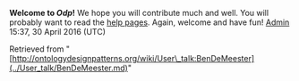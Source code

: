 __Welcome to _Odp_!__ We hope you will contribute much and well. 
You will probably want to read the [help pages](http://ontologydesignpatterns.org/wiki/Help:Contents "Help:Contents"). Again, welcome and have fun! [Admin](../User/ValentinaPresutti.md "User:ValentinaPresutti") 15:37, 30 April 2016 (UTC)





Retrieved from "[http://ontologydesignpatterns.org/wiki/User\_talk:BenDeMeester](../User_talk/BenDeMeester.md)"